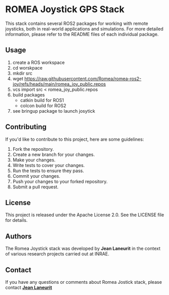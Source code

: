 # ROMEA Joystick GPS Stack

This stack contains several ROS2 packages for working with remote joysticks, both in real-world applications and simulations. For more detailed information, please refer to the README files of each individual package.

## **Usage**

1. create a ROS workspace
2. cd worskpace
3. mkdir src
4. wget https://raw.githubusercontent.com/Romea/romea-ros2-joy/refs/heads/main/romea_joy_public.repos
5. vcs import src < romea_joy_public.repos
6. build packages
   - catkin build for ROS1
   - colcon build for ROS2
7. see bringup package to launch josytick 

## **Contributing**

If you'd like to contribute to this project, here are some guidelines:

1. Fork the repository.
2. Create a new branch for your changes.
3. Make your changes.
4. Write tests to cover your changes.
5. Run the tests to ensure they pass.
6. Commit your changes.
7. Push your changes to your forked repository.
8. Submit a pull request.

## **License**

This project is released under the Apache License 2.0. See the LICENSE file for details.

## **Authors**

The Romea Joystick stack was developed by **Jean Laneurit** in the context of various research projects carried out at INRAE.

## **Contact**

If you have any questions or comments about Romea Jostick stack, please contact **[Jean Laneurit](mailto:jean.laneurit@inrae.fr)** 